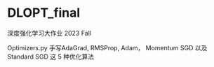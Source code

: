 # DLOPT_final
深度强化学习大作业 2023 Fall

Optimizers.py
手写AdaGrad, RMSProp, Adam， Momentum SGD 以及 Standard SGD 这 5 种优化算法